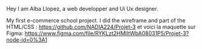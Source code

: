 
<Hello World/>


Hey I am Alba Llopez, a web developper and Ui Ux designer.

My first e-commerce school project. I did the wireframe and part of the HTML/CSS : https://github.com/NADIA224/Projet-3 et voici la maquette sur Figma: https://www.figma.com/file/RYKLzt2HMlItWbA08031P5/Projet-3?node-id=0%3A1





  
